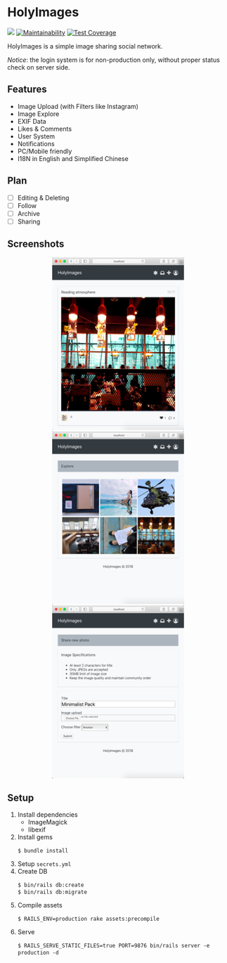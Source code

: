 # HolyImages

[![](https://api.travis-ci.org/crispgm/holy-images.svg?branch=master)](https://travis-ci.org/crispgm/holy-images)
[![Maintainability](https://api.codeclimate.com/v1/badges/41867af362501c3d9b17/maintainability)](https://codeclimate.com/github/crispgm/holy-images/maintainability)
[![Test Coverage](https://api.codeclimate.com/v1/badges/41867af362501c3d9b17/test_coverage)](https://codeclimate.com/github/crispgm/holy-images/test_coverage)

HolyImages is a simple image sharing social network.

_Notice_: the login system is for non-production only, without proper status check on server side.

## Features

* Image Upload (with Filters like Instagram)
* Image Explore
* EXIF Data
* Likes & Comments
* User System
* Notifications
* PC/Mobile friendly
* I18N in English and Simplified Chinese

## Plan

* [ ] Editing & Deleting
* [ ] Follow
* [ ] Archive
* [ ] Sharing

## Screenshots

<p align="center">
  <img src="docs/screenshots/index.png" width="300" />
  <img src="docs/screenshots/explore.png" width="300" />
  <img src="docs/screenshots/upload.png" width="300" />
</p>

## Setup

1. Install dependencies
	* ImageMagick
	* libexif
2. Install gems
	```
	$ bundle install
	```
3. Setup `secrets.yml`
4. Create DB
	```
	$ bin/rails db:create
	$ bin/rails db:migrate
	```
5. Compile assets
	```
	$ RAILS_ENV=production rake assets:precompile
	```
6. Serve
	```
	$ RAILS_SERVE_STATIC_FILES=true PORT=9876 bin/rails server -e production -d
	```
